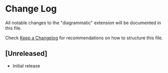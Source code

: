# Change Log

All notable changes to the "diagrammatic" extension will be documented in this file.

Check [Keep a Changelog](http://keepachangelog.com/) for recommendations on how to structure this file.

## [Unreleased]

- Initial release